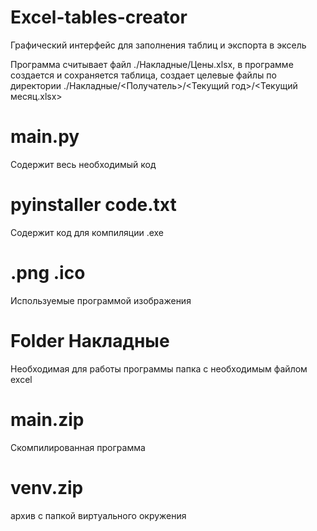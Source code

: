 # Excel-tables-creator
<p>Графический интерфейс для заполнения таблиц и экспорта в эксель</p>
Программа считывает файл ./Накладные/Цены.xlsx, в программе создается и сохраняется таблица, создает целевые файлы по директории ./Накладные/<Получатель>/<Текущий год>/<Текущий месяц.xlsx>

# main.py
Содержит весь необходимый код

# pyinstaller code.txt
Содержит код для компиляции .exe

# .png .ico
Используемые программой изображения

# Folder Накладные
Необходимая для работы программы папка с необходимым файлом excel

# main.zip
Скомпилированная программа

# venv.zip
архив с папкой виртуального окружения
